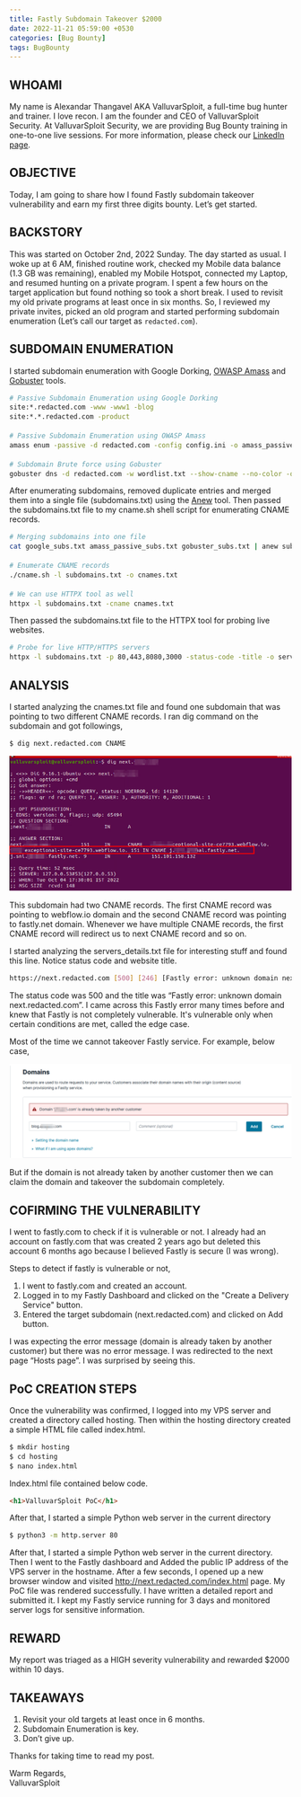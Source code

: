 ```yaml
---
title: Fastly Subdomain Takeover $2000
date: 2022-11-21 05:59:00 +0530
categories: [Bug Bounty]
tags: BugBounty
---
```

## WHOAMI
My name is Alexandar Thangavel AKA ValluvarSploit, a full-time bug hunter and trainer. I love recon. I am the founder and CEO of ValluvarSploit Security. At ValluvarSploit Security, we are providing Bug Bounty training in  one-to-one live sessions. For more information, please check our [LinkedIn page](https://www.linkedin.com/company/valluvarsploit-security).

## OBJECTIVE
Today, I am going to share how I found Fastly subdomain takeover vulnerability and earn my first three digits bounty. Let’s get started.

## BACKSTORY
This was started on October 2nd, 2022 Sunday. The day started as usual. I woke up at 6 AM, finished routine work, checked my Mobile data balance (1.3 GB was remaining), enabled my Mobile Hotspot, connected my Laptop, and resumed hunting on a private program. I spent a few hours on the target application but found nothing so took a short break. I used to revisit my old private programs at least once in six months. So, I reviewed my private invites, picked an old program and started performing subdomain enumeration (Let’s call our target as `redacted.com`).

## SUBDOMAIN ENUMERATION
I started subdomain enumeration with Google Dorking, [OWASP Amass](https://github.com/OWASP/Amass) and [Gobuster](https://github.com/OJ/gobuster) tools.

```bash
# Passive Subdomain Enumeration using Google Dorking
site:*.redacted.com -www -www1 -blog
site:*.*.redacted.com -product

# Passive Subdomain Enumeration using OWASP Amass
amass enum -passive -d redacted.com -config config.ini -o amass_passive_subs.txt

# Subdomain Brute force using Gobuster
gobuster dns -d redacted.com -w wordlist.txt --show-cname --no-color -o gobuster_subs.txt
```

After enumerating subdomains, removed duplicate entries and merged them into a single file (subdomains.txt) using the [Anew](https://github.com/tomnomnom/anew) tool. Then passed the subdomains.txt file to my cname.sh shell script for enumerating CNAME records. 

```bash
# Merging subdomains into one file
cat google_subs.txt amass_passive_subs.txt gobuster_subs.txt | anew subdomains.txt

# Enumerate CNAME records
./cname.sh -l subdomains.txt -o cnames.txt

# We can use HTTPX tool as well
httpx -l subdomains.txt -cname cnames.txt
```

Then passed the subdomains.txt file to the HTTPX tool for probing live websites.

```bash
# Probe for live HTTP/HTTPS servers
httpx -l subdomains.txt -p 80,443,8080,3000 -status-code -title -o servers_details.txt
```

## ANALYSIS
I started analyzing the cnames.txt file and found one subdomain that was pointing to two different CNAME records. I ran dig command on the subdomain and got followings,

```bash
$ dig next.redacted.com CNAME
```

![dig command](/assets/posts_assets/2022-04-07-Meow/fastly_subdomain_takeover_dig_command.png)

This subdomain had two CNAME records. The first CNAME record was pointing to webflow.io domain and the second CNAME record was pointing to fastly.net domain. Whenever we have multiple CNAME records, the first CNAME record will redirect us to next CNAME record and so on. 

I started analyzing the servers_details.txt file for interesting stuff and found this line. Notice status code and website title.

```bash
https://next.redacted.com [500] [246] [Fastly error: unknown domain next.redacted.com]
```

The status code was 500 and the title was “Fastly error: unknown domain next.redacted.com”.  I came across this Fastly error many times before and knew that Fastly is not completely vulnerable. It's vulnerable only when certain conditions are met, called the edge case.

Most of the time we cannot takeover Fastly service. For example, below case,

![dig command](/assets/posts_assets/2022-04-07-Meow/fastly_subdomain_takeover_fastly_error.png)

But if the domain is not already taken by another customer then we can claim the domain and takeover the subdomain completely.

## COFIRMING THE VULNERABILITY
I went to fastly.com to check if it is vulnerable or not.  I already had an account on fastly.com that was created 2 years ago but deleted this account 6 months ago because I believed Fastly is secure (I was wrong).

Steps to detect if fastly is vulnerable or not,
1. I went to fastly.com and created an account.
2. Logged in to my Fastly Dashboard and clicked on the "Create a Delivery Service" button.
3. Entered the target subdomain (next.redacted.com) and clicked on Add button.

I was expecting the error message (domain is already taken by another customer) but there was no error message. I was redirected to the next page “Hosts page”. I was surprised by seeing this.

## PoC CREATION STEPS
Once the vulnerability was confirmed, I logged into my VPS server and created a directory called hosting. Then within the hosting directory created a simple HTML file called index.html.

```bash
$ mkdir hosting
$ cd hosting
$ nano index.html
```

Index.html file contained below code.

```html
<h1>ValluvarSploit PoC</h1>
```

After that, I started a simple Python web server in the current directory

```bash
$ python3 -m http.server 80
```

After that, I started a simple Python web server in the current directory. Then I went to the Fastly dashboard and Added the public IP address of the VPS server in the hostname. After a few seconds, I opened up a new browser window and visited http://next.redacted.com/index.html page. My PoC file was rendered successfully. I have written a detailed report and submitted it. I kept my Fastly service running for 3 days and monitored server logs for sensitive information.

## REWARD
My report was triaged as a HIGH severity vulnerability and rewarded $2000 within 10 days.

## TAKEAWAYS
1. Revisit your old targets at least once in 6 months.
2. Subdomain Enumeration is key.
3. Don’t give up.

Thanks for taking time to read my post.

Warm Regards,  
ValluvarSploit
